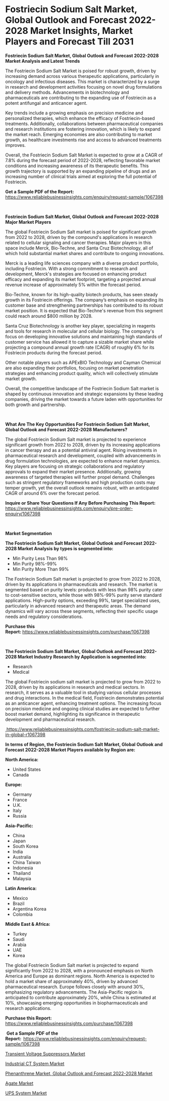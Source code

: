 <p><h1>Fostriecin Sodium Salt Market, Global Outlook and Forecast 2022-2028 Market Insights, Market Players and Forecast Till 2031</h1></p><p><strong>Fostriecin Sodium Salt Market, Global Outlook and Forecast 2022-2028 Market Analysis and Latest Trends</strong></p>
<p><p>The Fostriecin Sodium Salt Market is poised for robust growth, driven by increasing demand across various therapeutic applications, particularly in oncology and infectious diseases. This market is characterized by a surge in research and development activities focusing on novel drug formulations and delivery methods. Advancements in biotechnology and pharmaceuticals are contributing to the expanding use of Fostriecin as a potent antifungal and anticancer agent.</p><p>Key trends include a growing emphasis on precision medicine and personalized therapies, which enhance the efficacy of Fostriecin-based treatments. Additionally, collaborations between pharmaceutical companies and research institutions are fostering innovation, which is likely to expand the market reach. Emerging economies are also contributing to market growth, as healthcare investments rise and access to advanced treatments improves.</p><p>Overall, the Fostriecin Sodium Salt Market is expected to grow at a CAGR of 7.8% during the forecast period of 2022-2028, reflecting favorable market conditions and increasing awareness of its therapeutic benefits. This growth trajectory is supported by an expanding pipeline of drugs and an increasing number of clinical trials aimed at exploring the full potential of Fostriecin.</p></p>
<p><strong>Get a Sample PDF of the Report:&nbsp;</strong> <a href="https://www.reliablebusinessinsights.com/enquiry/request-sample/1067398">https://www.reliablebusinessinsights.com/enquiry/request-sample/1067398</a></p>
<p>&nbsp;</p>
<p><strong>Fostriecin Sodium Salt Market, Global Outlook and Forecast 2022-2028 Major Market Players</strong></p>
<p><p>The global Fostriecin Sodium Salt market is poised for significant growth from 2022 to 2028, driven by the compound's applications in research related to cellular signaling and cancer therapies. Major players in this space include Merck, Bio-Techne, and Santa Cruz Biotechnology, all of which hold substantial market shares and contribute to ongoing innovations.</p><p>Merck is a leading life sciences company with a diverse product portfolio, including Fostriecin. With a strong commitment to research and development, Merck's strategies are focused on enhancing product efficacy and expanding its market footprint, targeting a projected annual revenue increase of approximately 5% within the forecast period.</p><p>Bio-Techne, known for its high-quality biotech products, has seen steady growth in its Fostriecin offerings. The company’s emphasis on expanding its customer base and strengthening partnerships has contributed to its robust market position. It is expected that Bio-Techne's revenue from this segment could reach around $800 million by 2028.</p><p>Santa Cruz Biotechnology is another key player, specializing in reagents and tools for research in molecular and cellular biology. The company's focus on developing innovative solutions and maintaining high standards of customer service has allowed it to capture a sizable market share while projecting a compound annual growth rate (CAGR) of roughly 6% for its Fostriecin products during the forecast period.</p><p>Other notable players such as APExBIO Technology and Cayman Chemical are also expanding their portfolios, focusing on market penetration strategies and enhancing product quality, which will collectively stimulate market growth.</p><p>Overall, the competitive landscape of the Fostriecin Sodium Salt market is shaped by continuous innovation and strategic expansions by these leading companies, driving the market towards a future laden with opportunities for both growth and partnership.</p></p>
<p>&nbsp;</p>
<p><strong>What Are The Key Opportunities For Fostriecin Sodium Salt Market, Global Outlook and Forecast 2022-2028 Manufacturers?</strong></p>
<p><p>The global Fostriecin Sodium Salt market is projected to experience significant growth from 2022 to 2028, driven by its increasing applications in cancer therapy and as a potential antiviral agent. Rising investments in pharmaceutical research and development, coupled with advancements in drug formulation technologies, are expected to enhance market dynamics. Key players are focusing on strategic collaborations and regulatory approvals to expand their market presence. Additionally, growing awareness of targeted therapies will further propel demand. Challenges such as stringent regulatory frameworks and high production costs may temper growth, yet the overall outlook remains robust, with an anticipated CAGR of around 6% over the forecast period.</p></p>
<p><strong>Inquire or Share Your Questions If Any Before Purchasing This Report:</strong> <a href="https://www.reliablebusinessinsights.com/enquiry/pre-order-enquiry/1067398">https://www.reliablebusinessinsights.com/enquiry/pre-order-enquiry/1067398</a></p>
<p>&nbsp;</p>
<p><strong>Market Segmentation</strong></p>
<p><strong>The Fostriecin Sodium Salt Market, Global Outlook and Forecast 2022-2028 Market Analysis by types is segmented into:</strong></p>
<p><ul><li>Min Purity Less Than 98%</li><li>Min Purity 98%-99%</li><li>Min Purity More Than 99%</li></ul></p>
<p><p>The Fostriecin Sodium Salt market is projected to grow from 2022 to 2028, driven by its applications in pharmaceuticals and research. The market is segmented based on purity levels: products with less than 98% purity cater to cost-sensitive sectors, while those with 98%-99% purity serve standard applications. High-purity options, exceeding 99%, target specialized uses, particularly in advanced research and therapeutic areas. The demand dynamics will vary across these segments, reflecting their specific usage needs and regulatory considerations.</p></p>
<p><strong>Purchase this Report:&nbsp;</strong><a href="https://www.reliablebusinessinsights.com/purchase/1067398">https://www.reliablebusinessinsights.com/purchase/1067398</a></p>
<p>&nbsp;</p>
<p><strong>The Fostriecin Sodium Salt Market, Global Outlook and Forecast 2022-2028 Market Industry Research by Application is segmented into:</strong></p>
<p><ul><li>Research</li><li>Medical</li></ul></p>
<p><p>The global Fostriecin sodium salt market is projected to grow from 2022 to 2028, driven by its applications in research and medical sectors. In research, it serves as a valuable tool in studying various cellular processes and drug interactions. In the medical field, Fostriecin demonstrates potential as an anticancer agent, enhancing treatment options. The increasing focus on precision medicine and ongoing clinical studies are expected to further boost market demand, highlighting its significance in therapeutic development and pharmaceutical research.</p></p>
<p><a href="https://www.reliablebusinessinsights.com/fostriecin-sodium-salt-market-in-global-r1067398">&nbsp;https://www.reliablebusinessinsights.com/fostriecin-sodium-salt-market-in-global-r1067398</a></p>
<p><strong>In terms of Region, the Fostriecin Sodium Salt Market, Global Outlook and Forecast 2022-2028 Market Players available by Region are:</strong></p>
<p>
    <p> <strong> North America: </strong>
        <ul>
            <li>United States</li>
            <li>Canada</li>
        </ul>
        </p> 
    <p> <strong> Europe: </strong>
        <ul>
            <li>Germany</li>
            <li>France</li>
            <li>U.K.</li>
            <li>Italy</li>
            <li>Russia</li>
        </ul>
        </p> 
    <p> <strong> Asia-Pacific: </strong>
        <ul>
            <li>China</li>
            <li>Japan</li>
            <li>South Korea</li>
            <li>India</li>
            <li>Australia</li>
            <li>China Taiwan</li>
            <li>Indonesia</li>
            <li>Thailand</li>
            <li>Malaysia</li>
        </ul>
        </p> 
    <p> <strong> Latin America: </strong>
        <ul>
            <li>Mexico</li>
            <li>Brazil</li>
            <li>Argentina Korea</li>
            <li>Colombia</li>
        </ul>
        </p> 
    <p> <strong> Middle East & Africa: </strong>
        <ul>
            <li>Turkey</li>
            <li>Saudi</li>
            <li>Arabia</li>
            <li>UAE</li>
            <li>Korea</li>
        </ul>
    </p>
    </p>
<p><p>The global Fostriecin Sodium Salt market is projected to expand significantly from 2022 to 2028, with a pronounced emphasis on North America and Europe as dominant regions. North America is expected to hold a market share of approximately 40%, driven by advanced pharmaceutical research. Europe follows closely with around 30%, emphasizing regulatory advancements. The Asia-Pacific region is anticipated to contribute approximately 20%, while China is estimated at 10%, showcasing emerging opportunities in biopharmaceuticals and research applications.</p></p>
<p><strong>Purchase this Report: </strong><a href="https://www.reliablebusinessinsights.com/purchase/1067398">https://www.reliablebusinessinsights.com/purchase/1067398</a></p>
<p>&nbsp;<strong>Get a Sample PDF of the Report:&nbsp;&nbsp;</strong><a href="https://www.reliablebusinessinsights.com/enquiry/request-sample/1067398">https://www.reliablebusinessinsights.com/enquiry/request-sample/1067398</a></p>
<p><strong></strong></p>
<p><p><a href="https://medium.com/@hsjri2637/this-report-aims-to-provide-a-comprehensive-presentation-of-the-global-market-for-transient-voltage-7831838381a8">Transient Voltage Suppressors Market</a></p><p><a href="https://www.linkedin.com/pulse/what-current-future-prospects-industrial-ct-system-market-analysis-9xhof?trackingId=%2BUUTSGppTb%2BGf%2FEEYwAm1Q%3D%3D">Industrial CT System Market</a></p><p><a href="https://github.com/GraceTurner587/Market-Research-Report-List-1/blob/main/phenanthrene-market-global-outlook-and-forecast-2022-2028-market.md">Phenanthrene Market, Global Outlook and Forecast 2022-2028 Market</a></p><p><a href="https://issuu.com/reportprime-2/docs/agate-market-size-2030.pptx_024ab30ca624a0">Agate Market</a></p><p><a href="https://www.linkedin.com/pulse/global-ups-system-market-size-trends-analysis-regional-outlook-khdfe?trackingId=PAkDqnWuTVGbwLANwBSM6A%3D%3D">UPS System Market</a></p></p>